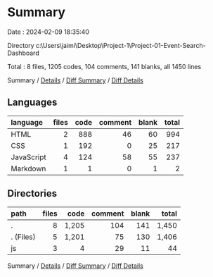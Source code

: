 # Summary

Date : 2024-02-09 18:35:40

Directory c:\\Users\\jaimi\\Desktop\\Project-1\\Project-01-Event-Search-Dashboard

Total : 8 files,  1205 codes, 104 comments, 141 blanks, all 1450 lines

Summary / [Details](details.md) / [Diff Summary](diff.md) / [Diff Details](diff-details.md)

## Languages
| language | files | code | comment | blank | total |
| :--- | ---: | ---: | ---: | ---: | ---: |
| HTML | 2 | 888 | 46 | 60 | 994 |
| CSS | 1 | 192 | 0 | 25 | 217 |
| JavaScript | 4 | 124 | 58 | 55 | 237 |
| Markdown | 1 | 1 | 0 | 1 | 2 |

## Directories
| path | files | code | comment | blank | total |
| :--- | ---: | ---: | ---: | ---: | ---: |
| . | 8 | 1,205 | 104 | 141 | 1,450 |
| . (Files) | 5 | 1,201 | 75 | 130 | 1,406 |
| js | 3 | 4 | 29 | 11 | 44 |

Summary / [Details](details.md) / [Diff Summary](diff.md) / [Diff Details](diff-details.md)